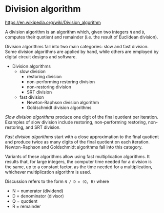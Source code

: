 # Division algorithm

https://en.wikipedia.org/wiki/Division_algorithm

A division algorithm is an algorithm which, given two integers `N` and `D`, computes their quotient and remainder (i.e. the result of Euclidean division).

Division algorithms fall into two main categories: slow and fast division. Some division algorithms are applied by hand, while others are employed by digital circuit designs and software.

* Division algorithms
  * slow division
    - restoring division
    - non-performing restoring division
    - non-restoring division
    - SRT division
  * fast division
    - Newton-Raphson division algorithm
    - Goldschmidt division algorithms

*Slow division algorithms* produce one digit of the final quotient per iteration. Examples of slow division include restoring, non-performing restoring, non-restoring, and SRT division.

*Fast division algorithms* start with a close approximation to the final quotient and produce twice as many digits of the final quotient on each iteration. Newton-Raphson and Goldschmidt algorithms fall into this category.

Variants of these algorithms allow using fast multiplication algorithms. It results that, for large integers, the computer time needed for a division is the same, up to a constant factor, as the time needed for a multiplication, whichever multiplication algorithm is used.

Discussion refers to the form `N / D = (Q, R)` where
- N = numerator (dividend)
- D = denominator (divisor)
- Q = quotient
- R = remainder
